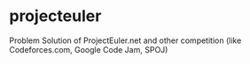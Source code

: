 projecteuler
============

Problem Solution of ProjectEuler.net and other competition (like Codeforces.com, Google Code Jam, SPOJ)
